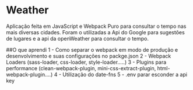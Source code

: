 # Weather
Aplicação feita em JavaScript e Webpack Puro para consultar o tempo nas mais diversas cidades. Foram o utilizadas a Api do Google para sugestões de lugares e a api da openWeather para consultar o tempo.


##O que aprendi
1 - Como separar o webpack em modo de produção e desenvolvimento e suas configurações no packge.json
2 - Webpack Loaders (sass-loader, css-loader, style-loader.....)
3 - Plugins para performance (clean-webpack-plugin, mini-css-extract-plugin, html-webpack-plugin....)
4 - Utilização do date-fns
5 - .env parar esconder a api key
